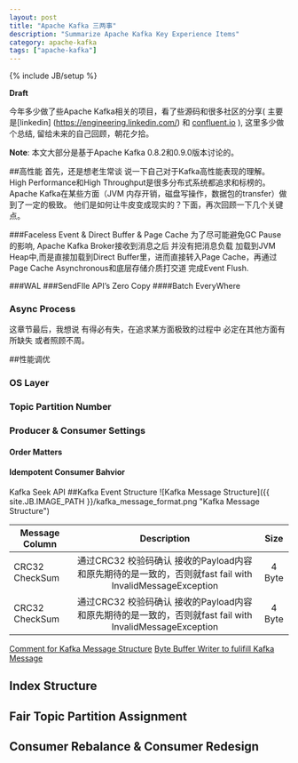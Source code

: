 ```yaml
---
layout: post
title: "Apache Kafka 三两事"
description: "Summarize Apache Kafka Key Experience Items"
category: apache-kafka 
tags: ["apache-kafka"]
---
```

{% include JB/setup %}**Draft**

今年多少做了些Apache Kafka相关的项目，看了些源码和很多社区的分享( 主要是[linkedin] (https://engineering.linkedin.com/) 和 [confluent.io](http://www.confluent.io/blog/) ), 这里多少做个总结, 留给未来的自己回顾，朝花夕拾。

**Note**: 本文大部分是基于Apache Kafka 0.8.2和0.9.0版本讨论的。
				
##高性能
首先，还是想老生常谈 说一下自己对于Kafka高性能表现的理解。
High Performance和High Throughput是很多分布式系统都追求和标榜的。Apache Kafka在某些方面（JVM 内存开销，磁盘写操作，数据包的transfer）做到了一定的极致。
他们是如何让牛皮变成现实的？下面，再次回顾一下几个关键点。

###Faceless Event & Direct Buffer & Page Cache
为了尽可能避免GC Pause的影响, Apache Kafka Broker接收到消息之后 并没有把消息负载 加载到JVM Heap中,而是直接加载到Direct Buffer里，进而直接转入Page Cache，再通过Page Cache Asynchronous和底层存储介质打交道 完成Event Flush.

###WAL
###SendFIle API’s Zero Copy
####Batch EveryWhere
### Async Process

这章节最后，我想说 有得必有失，在追求某方面极致的过程中 必定在其他方面有所缺失 或者照顾不周。

##性能调优
### OS Layer
### Topic Partition Number
### Producer & Consumer Settings
#### Order Matters
#### Idempotent Consumer Bahvior


Kafka Seek API
##Kafka Event Structure
![Kafka Message Structure]({{ site.JB.IMAGE_PATH }}/kafka_message_format.png "Kafka Message Structure")

| Message   Column      | Description           | Size  |
| ------------- |:-------------:| :---------------:|
| CRC32 CheckSum | 通过CRC32 校验码确认 接收的Payload内容和原先期待的是一致的，否则就fast fail with InvalidMessageException    |    4 Byte |
| CRC32 CheckSum | 通过CRC32 校验码确认 接收的Payload内容和原先期待的是一致的，否则就fast fail with InvalidMessageException    |    4 Byte |

[Comment for Kafka Message Structure](https://github.com/apache/kafka/blob/0.9.0/core/src/main/scala/kafka/message/Message.scala#L70-L82)
[Byte Buffer Writer to fulifill Kafka Message](https://github.com/apache/kafka/blob/0.9.0/core/src/main/scala/kafka/message/Message.scala#L100-L131)

## Index Structure
## Fair Topic Partition Assignment
## Consumer Rebalance & Consumer Redesign

